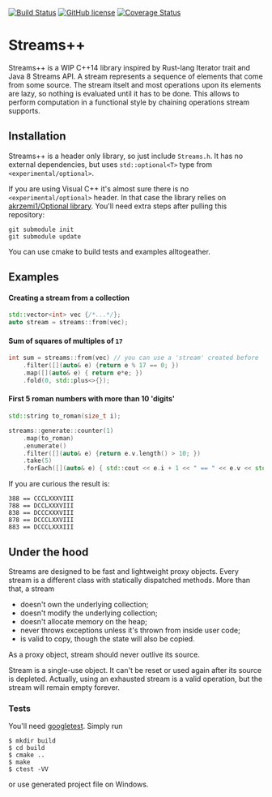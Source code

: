 [![Build Status](https://travis-ci.org/randrewy/Streams.svg?branch=master)](https://travis-ci.org/randrewy/Streams)
[![GitHub license](https://img.shields.io/badge/license-MIT-blue.svg)](https://raw.githubusercontent.com/randrewy/Streams/master/License.md)
[![Coverage Status](https://coveralls.io/repos/github/randrewy/Streams/badge.svg?branch=master)](https://coveralls.io/github/randrewy/Streams?branch=master)
# Streams++ #

Streams++ is a WIP C++14 library inspired by Rust-lang Iterator trait and Java 8 Streams API.
A stream represents a sequence of elements that come from some source. The stream itselt 
and most operations upon its elements are lazy, so nothing is evaluated until it has to be done. 
This allows to perform computation in a functional style by chaining operations stream supports.

## Installation ##
Streams++ is a header only library, so just include `Streams.h`. It has no external dependencies, but 
uses `std::optional<T>` type from  `<experimental/optional>`.

If you are using Visual C++ it's almost sure there is no `<experimental/optional>` header. In that 
case the library relies on [akrzemi1/Optional library](https://github.com/akrzemi1/Optional). You'll
need extra steps after pulling this repository:
```
git submodule init
git submodule update
```
You can use cmake to build tests and examples alltogeather.

## Examples ##
#### Creating a stream from a collection ####
```c++
std::vector<int> vec {/*...*/};
auto stream = streams::from(vec);
```
#### Sum of squares of multiples of `17` ####
```c++
int sum = streams::from(vec) // you can use a 'stream' created before
    .filter([](auto& e) {return e % 17 == 0; })
    .map([](auto& e) { return e*e; })
    .fold(0, std::plus<>{});
```
#### First 5 roman numbers with more than 10 'digits' ####
```c++
std::string to_roman(size_t i);

streams::generate::counter(1)
    .map(to_roman)
    .enumerate()
    .filter([](auto& e) {return e.v.length() > 10; })
    .take(5)
    .forEach([](auto& e) { std::cout << e.i + 1 << " == " << e.v << std::endl; });
```
If you are curious the result is:
```
388 == CCCLXXXVIII
788 == DCCLXXXVIII
838 == DCCCXXXVIII
878 == DCCCLXXVIII
883 == DCCCLXXXIII
```

## Under the hood ##
Streams are designed to be fast and lightweight proxy objects. Every stream is a different 
class with statically dispatched methods. More than that, a stream
- doesn't own the underlying collection; 
- doesn't modify the underlying collection; 
- doesn't allocate memory on the heap;
- never throws exceptions unless it's thrown from inside user code;
- is valid to copy, though the state will also be copied.

As a proxy object, stream should never outlive its source. 

Stream is a single-use object. It can't be reset or used again after its source is depleted.
Actually, using an exhausted stream is a valid operation, but the stream will remain empty forever.

### Tests ###
You'll need [googletest](https://github.com/google/googletest/blob/master/googletest/).
Simply run
```
$ mkdir build
$ cd build
$ cmake ..
$ make
$ ctest -VV
```
or use generated project file on Windows.
